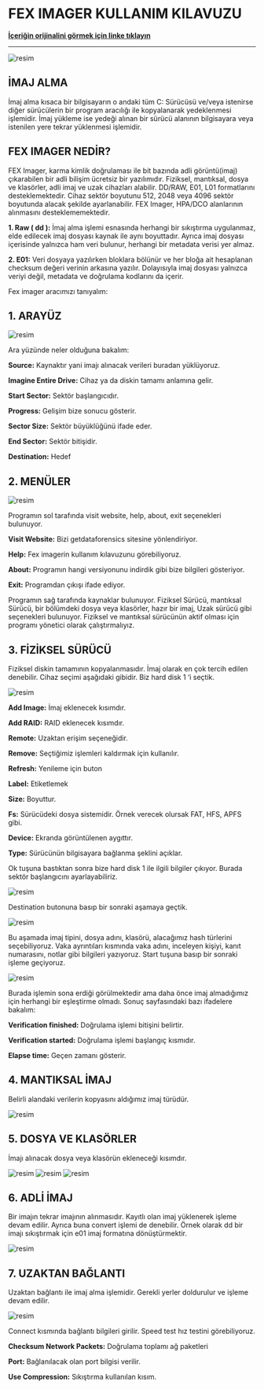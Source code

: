 # FEX IMAGER KULLANIM KILAVUZU

**[İçeriğin orijinalini görmek için linke tıklayın](https://medium.com/@aysenurdgyl/chat-gpt-geli%CC%87%C5%9Fti%CC%87ri%CC%87ci%CC%87-moda-ge%C3%A7me-2a1d2e1b48b2)**

---

![resim](https://miro.medium.com/v2/resize:fit:720/format:webp/0*dLAncYNrEA4qYvSl.jpg)

## İMAJ ALMA

İmaj alma kısaca bir bilgisayarın o andaki tüm C: Sürücüsü ve/veya istenirse diğer sürücülerin bir program aracılığı ile kopyalanarak yedeklenmesi işlemidir. İmaj yükleme ise yedeği alınan bir sürücü alanının bilgisayara veya istenilen yere tekrar yüklenmesi işlemidir.

## FEX IMAGER NEDİR?

FEX Imager, karma kimlik doğrulaması ile bit bazında adli görüntü(imaj) çıkarabilen bir adli bilişim ücretsiz bir yazılımıdır. Fiziksel, mantıksal, dosya ve klasörler, adli imaj ve uzak cihazları alabilir. DD/RAW, E01, L01 formatlarını desteklemektedir. Cihaz sektör boyutunu 512, 2048 veya 4096 sektör boyutunda alacak şekilde ayarlanabilir. FEX Imager, HPA/DCO alanlarının alınmasını desteklememektedir.

**1. Raw ( dd ):** İmaj alma işlemi esnasında herhangi bir sıkıştırma uygulanmaz, elde edilecek imaj dosyası kaynak ile aynı boyuttadır. Ayrıca imaj dosyası içerisinde yalnızca ham veri bulunur, herhangi bir metadata verisi yer almaz.

**2. E01:** Veri dosyaya yazılırken bloklara bölünür ve her bloğa ait hesaplanan checksum değeri verinin arkasına yazılır. Dolayısıyla imaj dosyası yalnızca veriyi değil, metadata ve doğrulama kodlarını da içerir.

Fex imager aracımızı tanıyalım:

## 1. ARAYÜZ

![resim](https://miro.medium.com/v2/resize:fit:720/format:webp/1*-a3J7q3CJMwn5g13Kn-EWQ.png)

Ara yüzünde neler olduğuna bakalım:

**Source:** Kaynaktır yani imajı alınacak verileri buradan yüklüyoruz.

**Imagine Entire Drive:** Cihaz ya da diskin tamamı anlamına gelir.

**Start Sector:** Sektör başlangıcıdır.

**Progress:** Gelişim bize sonucu gösterir.

**Sector Size:** Sektör büyüklüğünü ifade eder.

**End Sector:** Sektör bitişidir.

**Destination:** Hedef

## 2. MENÜLER

![resim](https://miro.medium.com/v2/resize:fit:720/format:webp/1*xhBZXg-pj4OYpf25cdqOHQ.png)

Programın sol tarafında visit website, help, about, exit seçenekleri bulunuyor.

**Visit Website:** Bizi getdataforensics sitesine yönlendiriyor.

**Help:** Fex imagerin kullanım kılavuzunu görebiliyoruz.

**About:** Programın hangi versiyonunu indirdik gibi bize bilgileri gösteriyor.

**Exit:** Programdan çıkışı ifade ediyor.

Programın sağ tarafında kaynaklar bulunuyor. Fiziksel Sürücü, mantıksal Sürücü, bir bölümdeki dosya veya klasörler, hazır bir imaj, Uzak sürücü gibi seçenekleri bulunuyor. Fiziksel ve mantıksal sürücünün aktif olması için programı yönetici olarak çalıştırmalıyız.

## 3. FİZİKSEL SÜRÜCÜ

Fiziksel diskin tamamının kopyalanmasıdır. İmaj olarak en çok tercih edilen denebilir. Cihaz seçimi aşağıdaki gibidir. Biz hard disk 1 ‘i seçtik.

![resim](https://miro.medium.com/v2/resize:fit:720/format:webp/1*v3MsFFS3sOcEVLgeDiT1LA.png)

**Add Image:** İmaj eklenecek kısımdır.

**Add RAID:** RAID eklenecek kısımdır.

**Remote:** Uzaktan erişim seçeneğidir.

**Remove:** Seçtiğimiz işlemleri kaldırmak için kullanılır.

**Refresh:** Yenileme için buton

**Label:** Etiketlemek

**Size:** Boyuttur.

**Fs:** Sürücüdeki dosya sistemidir. Örnek verecek olursak FAT, HFS, APFS gibi.

**Device:** Ekranda görüntülenen aygıttır.

**Type:** Sürücünün bilgisayara bağlanma şeklini açıklar.

Ok tuşuna bastıktan sonra bize hard disk 1 ile ilgili bilgiler çıkıyor. Burada sektör başlangıcını ayarlayabiliriz.

![resim](https://miro.medium.com/v2/resize:fit:720/format:webp/1*Oc0vZh1hmaqB7tdDu7Xc3A.png)

Destination butonuna basıp bir sonraki aşamaya geçtik.

![resim](https://miro.medium.com/v2/resize:fit:720/format:webp/1*RVanIe1PrdFymp8eRMFGWA.png)

Bu aşamada imaj tipini, dosya adını, klasörü, alacağımız hash türlerini seçebiliyoruz. Vaka ayrıntıları kısmında vaka adını, inceleyen kişiyi, kanıt numarasını, notlar gibi bilgileri yazıyoruz. Start tuşuna basıp bir sonraki işleme geçiyoruz.

![resim](https://miro.medium.com/v2/resize:fit:720/format:webp/1*k5mvu6lsoHx-43HjmB3dCg.png)

Burada işlemin sona erdiği görülmektedir ama daha önce imaj almadığımız için herhangi bir eşleştirme olmadı. Sonuç sayfasındaki bazı ifadelere bakalım:

**Verification finished:** Doğrulama işlemi bitişini belirtir.

**Verification started:** Doğrulama işlemi başlangıç kısmıdır.

**Elapse time:** Geçen zamanı gösterir.

## 4. MANTIKSAL İMAJ

Belirli alandaki verilerin kopyasını aldığımız imaj türüdür.

![resim](https://miro.medium.com/v2/resize:fit:720/format:webp/1*U2o6-szge6n_d51t56tlOg.png)

## 5. DOSYA VE KLASÖRLER

İmajı alınacak dosya veya klasörün ekleneceği kısımdır.

![resim](https://miro.medium.com/v2/resize:fit:720/format:webp/1*74iMeX7_pqBL6qCPsxIwlg.png)
![resim](https://miro.medium.com/v2/resize:fit:720/format:webp/1*xtnihgnfwuQse3ZZdf1BlQ.png)
![resim](https://miro.medium.com/v2/resize:fit:720/format:webp/1*YDXN8K4D9xJaLsaVgpVNug.png)

## 6. ADLİ İMAJ

Bir imajın tekrar imajının alınmasıdır. Kayıtlı olan imaj yüklenerek işleme devam edilir. Ayrıca buna convert işlemi de denebilir. Örnek olarak dd bir imajı sıkıştırmak için e01 imaj formatına dönüştürmektir.

![resim](https://miro.medium.com/v2/resize:fit:720/format:webp/1*HHrZqnS7LNFGAGA4KFkA1w.png)

## 7. UZAKTAN BAĞLANTI

Uzaktan bağlantı ile imaj alma işlemidir. Gerekli yerler doldurulur ve işleme devam edilir.

![resim](https://miro.medium.com/v2/resize:fit:640/format:webp/1*HXv2OiIlW4cvE8Ho3HJQAQ.png)

Connect kısmında bağlantı bilgileri girilir. Speed test hız testini görebiliyoruz.

**Checksum Network Packets:** Doğrulama toplamı ağ paketleri

**Port:** Bağlanılacak olan port bilgisi verilir.

**Use Compression:** Sıkıştırma kullanılan kısım.
